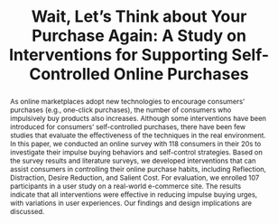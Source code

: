 ---
layout: publication
title: "Wait, Let’s Think about Your Purchase Again: A Study on Interventions for Supporting Self-Controlled Online Purchases"
year: 2021
month: 5
hide_authors: true
authors:
  - Yunha Han
  - Hwiyeon Kim
  - Hyeshin Chu
  - Joohee Kim
  - Hyunwook Lee
  - Seunghyeong Choe 
  - Dooyoung Jung
  - Dongil Chung
  - Bumchul Kwon
  - Sungahn Ko
venue: WWW 2021
venue_full: "WWW 2021"
abstract: "As online marketplaces adopt new technologies to encourage consumers’ purchases (e.g., one-click purchases), the number of consumers who impulsively buy products also increases. Although some interventions have been introduced for consumers’ self-controlled purchases, there have been few studies that evaluate the effectiveness of the techniques in the real environment. In this paper, we conducted an online survey with 118 consumers in their 20s to investigate their impulse buying behaviors and self-control strategies. Based on the survey results and literature surveys, we developed interventions that can assist consumers in controlling their online purchase habits, including Reflection, Distraction, Desire Reduction, and Salient Cost. For evaluation, we enrolled 107 participants in a user study on a real-world e-commerce site. The results indicate that all interventions were effective in reducing impulse buying urges, with variations in user experiences. Our findings and design implications are discussed."
category:
  - "AI / NLP"
  - "Design"
featured: true
---